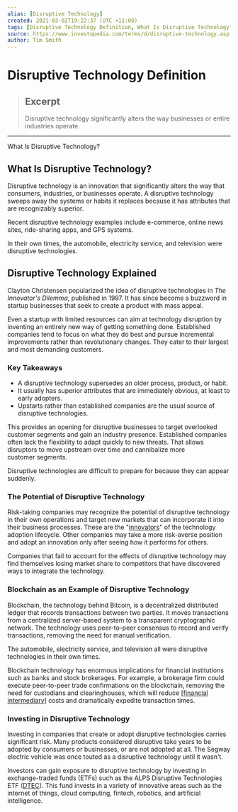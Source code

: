 ```yaml
---
alias: [Disruptive Technology]
created: 2021-03-02T19:22:37 (UTC +11:00)
tags: [Disruptive Technology Definition, What Is Disruptive Technology?]
source: https://www.investopedia.com/terms/d/disruptive-technology.asp
author: Tim Smith
---
```


# Disruptive Technology Definition

> ## Excerpt
> Disruptive technology significantly alters the way businesses or entire industries operate.

---

What Is Disruptive Technology?
## What Is Disruptive Technology?

Disruptive technology is an innovation that significantly alters the way that consumers, industries, or businesses operate. A disruptive technology sweeps away the systems or habits it replaces because it has attributes that are recognizably superior.

Recent disruptive technology examples include e-commerce, online news sites, ride-sharing apps, and GPS systems.

In their own times, the automobile, electricity service, and television were disruptive technologies.

## Disruptive Technology Explained

Clayton Christensen popularized the idea of disruptive technologies in _The Innovator's Dilemma_, published in 1997. It has since become a buzzword in startup businesses that seek to create a product with mass appeal.

Even a startup with limited resources can aim at technology disruption by inventing an entirely new way of getting something done. Established companies tend to focus on what they do best and pursue incremental improvements rather than revolutionary changes. They cater to their largest and most demanding customers.

### Key Takeaways

-   A disruptive technology supersedes an older process, product, or habit.
-   It usually has superior attributes that are immediately obvious, at least to early adopters.
-   Upstarts rather than established companies are the usual source of disruptive technologies.

This provides an opening for disruptive businesses to target overlooked customer segments and gain an industry presence. Established companies often lack the flexibility to adapt quickly to new threats. That allows disruptors to move upstream over time and cannibalize more customer segments.

Disruptive technologies are difficult to prepare for because they can appear suddenly.

### The Potential of Disruptive Technology

Risk-taking companies may recognize the potential of disruptive technology in their own operations and target new markets that can incorporate it into their business processes. These are the "[innovators](https://www.investopedia.com/terms/d/disruptive-innovation.asp)" of the technology adoption lifecycle. Other companies may take a more risk-averse position and adopt an innovation only after seeing how it performs for others.

Companies that fail to account for the effects of disruptive technology may find themselves losing market share to competitors that have discovered ways to integrate the technology.

### Blockchain as an Example of Disruptive Technology

Blockchain, the technology behind Bitcoin, is a decentralized distributed ledger that records transactions between two parties. It moves transactions from a centralized server-based system to a transparent cryptographic network. The technology uses peer-to-peer consensus to record and verify transactions, removing the need for manual verification.

The automobile, electricity service, and television all were disruptive technologies in their own times.

Blockchain technology has enormous implications for financial institutions such as banks and stock brokerages. For example, a brokerage firm could execute peer-to-peer trade confirmations on the blockchain, removing the need for custodians and clearinghouses, which will reduce [[financial intermediary]](https://www.investopedia.com/terms/f/financialintermediary.asp) costs and dramatically expedite transaction times.

### Investing in Disruptive Technology

Investing in companies that create or adopt disruptive technologies carries significant risk. Many products considered disruptive take years to be adopted by consumers or businesses, or are not adopted at all. The Segway electric vehicle was once touted as a disruptive technology until it wasn't.

Investors can gain exposure to disruptive technology by investing in exchange-traded funds (ETFs) such as the ALPS Disruptive Technologies ETF ([DTEC](https://www.investopedia.com/markets/quote?tvwidgetsymbol=dtec)). This fund invests in a variety of innovative areas such as the internet of things, cloud computing, fintech, robotics, and artificial intelligence.
